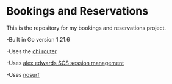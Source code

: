 # Bookings and Reservations

This is the repository for my bookings and reservations project.

-Built in Go version 1.21.6

-Uses the [chi router](github.com/go-chi/chi)

-Uses [alex edwards SCS session management](github.com/alexedwards/scs/)

-Uses [nosurf](github.com/justinas/nosurf)
